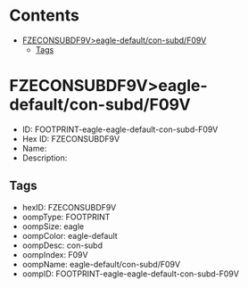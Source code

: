 



Contents
========

* [FZECONSUBDF9V>eagle-default/con-subd/F09V](#fzeconsubdf9veagle-defaultcon-subdf09v)
	* [Tags](#tags)

# FZECONSUBDF9V>eagle-default/con-subd/F09V

- ID: FOOTPRINT-eagle-eagle-default-con-subd-F09V
- Hex ID: FZECONSUBDF9V
- Name: 
- Description: 

## Tags

- hexID: FZECONSUBDF9V
- oompType: FOOTPRINT
- oompSize: eagle
- oompColor: eagle-default
- oompDesc: con-subd
- oompIndex: F09V
- oompName: eagle-default/con-subd/F09V
- oompID: FOOTPRINT-eagle-eagle-default-con-subd-F09V
